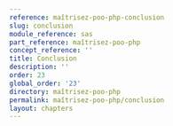 ```yaml
---
reference: maîtrisez-poo-php-conclusion
slug: conclusion
module_reference: sas
part_reference: maîtrisez-poo-php
concept_reference: ''
title: Conclusion
description: ''
order: 23
global_order: '23'
directory: maîtrisez-poo-php
permalink: maîtrisez-poo-php/conclusion
layout: chapters
---
```

